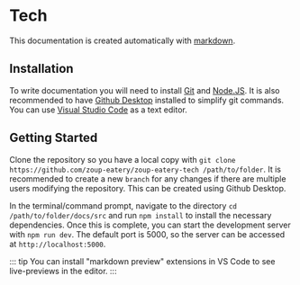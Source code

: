 # Tech
This documentation is created automatically with [markdown](https://v1.vuepress.vuejs.org/guide/markdown.html). 

## Installation
To write documentation you will need to install [Git](https://gitforwindows.org/) and [Node.JS](https://nodejs.org/en/download/). It is also recommended to have [Github Desktop](https://desktop.github.com/) installed to simplify git commands. You can use [Visual Studio Code](https://code.visualstudio.com/) as a text editor.

## Getting Started
Clone the repository so you have a local copy with `git clone https://github.com/zoup-eatery/zoup-eatery-tech /path/to/folder`. It is recommended to create a new `branch` for any changes if there are multiple users modifying the repository. This can be created using Github Desktop. 

In the terminal/command prompt, navigate to the directory `cd /path/to/folder/docs/src` and run `npm install` to install the necessary dependencies. Once this is complete, you can start the development server with `npm run dev`. The default port is 5000, so the server can be accessed at `http://localhost:5000`. 

::: tip
You can install "markdown preview" extensions in VS Code to see live-previews in the editor.
:::